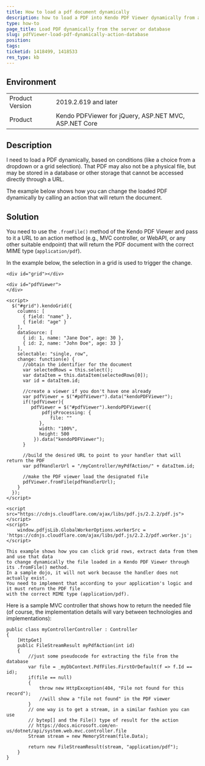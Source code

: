 ```yaml
---
title: How to load a pdf document dynamically
description: how to load a PDF into Kendo PDF Viewer dynamically from a controller or database
type: how-to
page_title: Load PDF dynamically from the server or database
slug: pdfViewer-load-pdf-dynamically-action-database
position: 
tags: 
ticketid: 1418499, 1418533 
res_type: kb
---
```


## Environment
<table>
    <tbody>
	    <tr>
	    	<td>Product Version</td>
	    	<td>2019.2.619 and later</td>
	    </tr>
	    <tr>
	    	<td>Product</td>
	    	<td>Kendo PDFViewer for jQuery, ASP.NET MVC, ASP.NET Core</td>
	    </tr>
    </tbody>
</table>


## Description
I need to load a PDF dynamically, based on conditions (like a choice from a dropdown or a grid selection). That PDF may also not be a physical file, but may be stored in a database or other storage that cannot be accessed directly through a URL.

The example below shows how you can change the loaded PDF dynamically by calling an action that will return the document.

## Solution
You need to use the `.fromFile()` method of the Kendo PDF Viewer and pass to it a URL to an action method (e.g., MVC controller, or WebAPI, or any other suitable endpoint) that will return the PDF document with the correct MIME type (`application/pdf`).

In the example below, the selection in a grid is used to trigger the change.

```dojo
<div id="grid"></div>

<div id="pdfViewer">
</div>

<script>
  $("#grid").kendoGrid({
    columns: [
      { field: "name" },
      { field: "age" }
    ],
    dataSource: [
      { id: 1, name: "Jane Doe", age: 30 },
      { id: 2, name: "John Doe", age: 33 }
    ],
    selectable: "single, row",
    change: function(e) {
      //obtain the identifier for the document
      var selectedRows = this.select();
      var dataItem = this.dataItem(selectedRows[0]);
      var id = dataItem.id;
      
      //create a viewer if you don't have one already
      var pdfViewer = $("#pdfViewer").data("kendoPDFViewer");
      if(!pdfViewer){
         pdfViewer = $("#pdfViewer").kendoPDFViewer({
             pdfjsProcessing: {
                file: ""
            },
            width: "100%",
            height: 500
          }).data("kendoPDFViewer");
      }
      
      //build the desired URL to point to your handler that will return the PDF
      var pdfHandlerUrl = "/myController/myPdfAction/" + dataItem.id;
      
      //make the PDF viewer load the designated file
      pdfViewer.fromFile(pdfHandlerUrl);
    }
  });
</script>

<script src="https://cdnjs.cloudflare.com/ajax/libs/pdf.js/2.2.2/pdf.js"></script>
<script>
    window.pdfjsLib.GlobalWorkerOptions.workerSrc = 'https://cdnjs.cloudflare.com/ajax/libs/pdf.js/2.2.2/pdf.worker.js';
</script>

This example shows how you can click grid rows, extract data from them and use that data
to change dynamically the file loaded in a Kendo PDF Viewer through its .fromFile() method.
In a sample dojo, it will not work because the handler does not actually exist. 
You need to implement that according to your application's logic and it must return the PDF file
with the correct MIME type (application/pdf).
```

Here is a sample MVC controller that shows how to return the needed file (of course, the implementation details will vary between technologies and implementations):

```
public class myControllerController : Controller
{
    [HttpGet]
    public FileStreamResult myPdfAction(int id)
    {
        //just some pseudocode for extracting the file from the database
        var file = _myDbContext.PdfFiles.FirstOrDefault(f => f.Id == id);
        if(file == null)
        {
            throw new HttpException(404, "File not found for this record");
            //will show a "file not found" in the PDF viewer
        }
        // one way is to get a stream, in a similar fashion you can use
        // bytep[] and the File() type of result for the action
        // https://docs.microsoft.com/en-us/dotnet/api/system.web.mvc.controller.file
        Stream stream = new MemoryStream(file.Data);
        
        return new FileStreamResult(stream, "application/pdf");
    }
}
```

